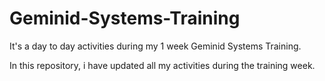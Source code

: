 # Geminid-Systems-Training
It's a day to day activities during my 1 week Geminid Systems Training.

In this repository, i have updated all my activities during the training week.

